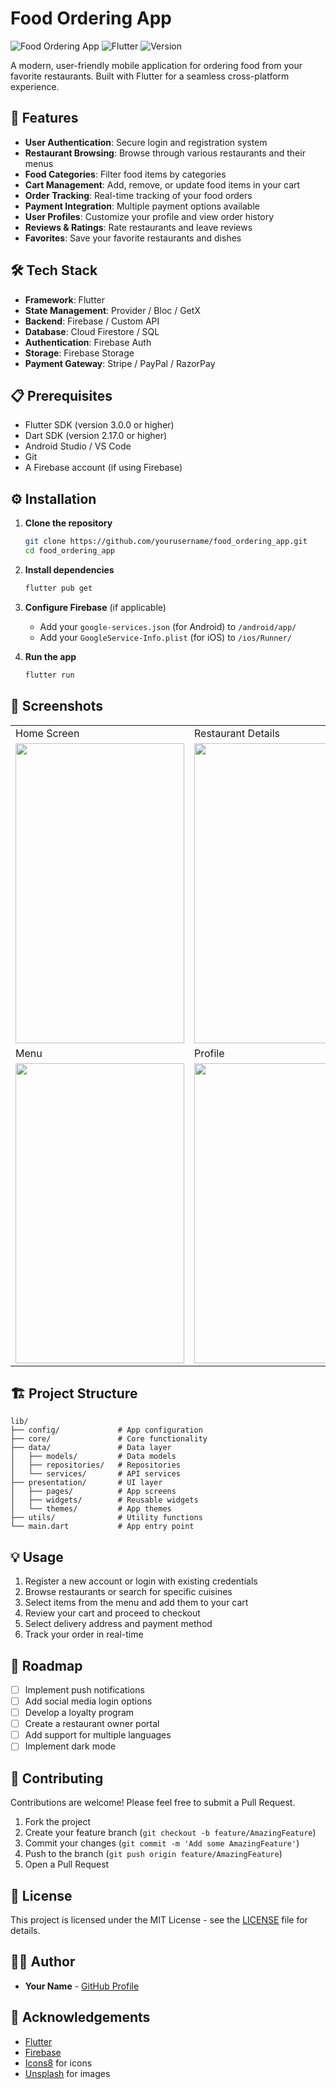 # Food Ordering App

![Food Ordering App](https://img.shields.io/badge/App-Food%20Ordering-orange)
![Flutter](https://img.shields.io/badge/Framework-Flutter-blue)
![Version](https://img.shields.io/badge/Version-1.0.0-green)

A modern, user-friendly mobile application for ordering food from your favorite restaurants. Built with Flutter for a seamless cross-platform experience.

## 📱 Features

- **User Authentication**: Secure login and registration system
- **Restaurant Browsing**: Browse through various restaurants and their menus
- **Food Categories**: Filter food items by categories
- **Cart Management**: Add, remove, or update food items in your cart
- **Order Tracking**: Real-time tracking of your food orders
- **Payment Integration**: Multiple payment options available
- **User Profiles**: Customize your profile and view order history
- **Reviews & Ratings**: Rate restaurants and leave reviews
- **Favorites**: Save your favorite restaurants and dishes

## 🛠️ Tech Stack

- **Framework**: Flutter
- **State Management**: Provider / Bloc / GetX
- **Backend**: Firebase / Custom API
- **Database**: Cloud Firestore / SQL
- **Authentication**: Firebase Auth
- **Storage**: Firebase Storage
- **Payment Gateway**: Stripe / PayPal / RazorPay

## 📋 Prerequisites

- Flutter SDK (version 3.0.0 or higher)
- Dart SDK (version 2.17.0 or higher)
- Android Studio / VS Code
- Git
- A Firebase account (if using Firebase)

## ⚙️ Installation

1. **Clone the repository**
   ```bash
   git clone https://github.com/yourusername/food_ordering_app.git
   cd food_ordering_app
   ```

2. **Install dependencies**
   ```bash
   flutter pub get
   ```

3. **Configure Firebase** (if applicable)
   - Add your `google-services.json` (for Android) to `/android/app/`
   - Add your `GoogleService-Info.plist` (for iOS) to `/ios/Runner/`

4. **Run the app**
   ```bash
   flutter run
   ```

## 📱 Screenshots

<table>
  <tr>
    <td>Home Screen</td>
    <td>Restaurant Details</td>
    <td>Cart</td>
  </tr>
  <tr>
    <td><img src="/screenshots/home.png" width=270 height=480></td>
    <td><img src="/screenshots/details.png" width=270 height=480></td>
    <td><img src="/screenshots/cart.png" width=270 height=480></td>
  </tr>
  <tr>
    <td>Menu</td>
    <td>Profile</td>
    <td>Order Tracking</td>
  </tr>
  <tr>
    <td><img src="/screenshots/menu.png" width=270 height=480></td>
    <td><img src="/screenshots/profile.png" width=270 height=480></td>
    <td><img src="/screenshots/tracking.png" width=270 height=480></td>
  </tr>
</table>

## 🏗️ Project Structure

```
lib/
├── config/             # App configuration
├── core/               # Core functionality
├── data/               # Data layer
│   ├── models/         # Data models
│   ├── repositories/   # Repositories
│   └── services/       # API services
├── presentation/       # UI layer
│   ├── pages/          # App screens
│   ├── widgets/        # Reusable widgets
│   └── themes/         # App themes
├── utils/              # Utility functions
└── main.dart           # App entry point
```

## 💡 Usage

1. Register a new account or login with existing credentials
2. Browse restaurants or search for specific cuisines
3. Select items from the menu and add them to your cart
4. Review your cart and proceed to checkout
5. Select delivery address and payment method
6. Track your order in real-time

## 🚀 Roadmap

- [ ] Implement push notifications
- [ ] Add social media login options
- [ ] Develop a loyalty program
- [ ] Create a restaurant owner portal
- [ ] Add support for multiple languages
- [ ] Implement dark mode

## 🤝 Contributing

Contributions are welcome! Please feel free to submit a Pull Request.

1. Fork the project
2. Create your feature branch (`git checkout -b feature/AmazingFeature`)
3. Commit your changes (`git commit -m 'Add some AmazingFeature'`)
4. Push to the branch (`git push origin feature/AmazingFeature`)
5. Open a Pull Request

## 📄 License

This project is licensed under the MIT License - see the [LICENSE](LICENSE) file for details.

## 👨‍💻 Author

- **Your Name** - [GitHub Profile](https://github.com/yourusername)

## 🙏 Acknowledgements

- [Flutter](https://flutter.dev/)
- [Firebase](https://firebase.google.com/)
- [Icons8](https://icons8.com/) for icons
- [Unsplash](https://unsplash.com/) for images
